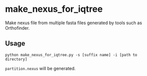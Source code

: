 # make_nexus_for_iqtree

Make nexus file from multiple fasta files generated by tools such as Orthofinder.

## Usage

```
python make_nexus_for_iqtree.py -s [suffix name] -i [path to directory]
```

`partition.nexus` will be generated.
